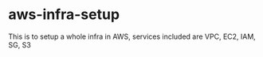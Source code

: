 # aws-infra-setup
This is to setup a whole infra in AWS, services included are VPC, EC2, IAM, SG, S3
